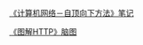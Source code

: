 [《计算机网络－自顶向下方法》笔记](https://github.com/moranzcw/Computer-Networking-A-Top-Down-Approach-NOTES)

[《图解HTTP》脑图](https://juejin.im/post/5b32f82a518825749e4a218b)
